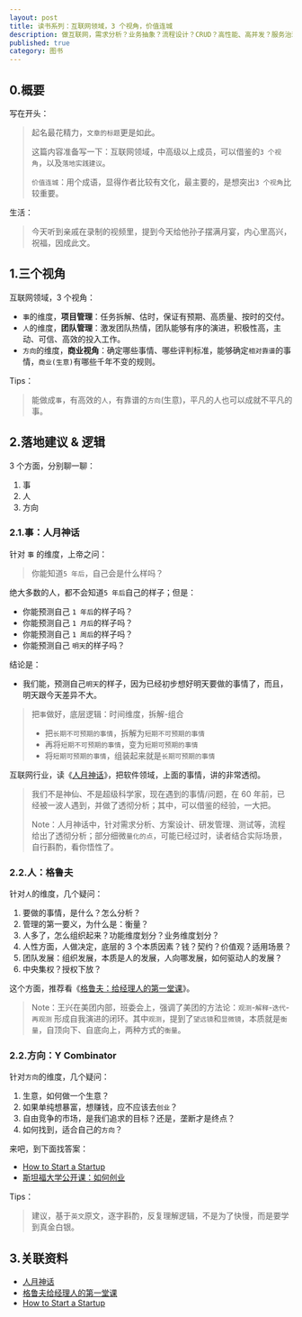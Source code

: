 ```yaml
---
layout: post
title: 读书系列：互联网领域，3 个视角，价值连城
description: 做互联网，需求分析？业务抽象？流程设计？CRUD？高性能、高并发？服务治理？AI？都不是，有 3 个视角，可以横跨百年，甚至几个世纪
published: true
category: 图书
---
```


## 0.概要

写在开头：

> 起名最花精力，`文章的标题`更是如此。
> 
> 这篇内容准备写一下：互联网领域，中高级以上成员，可以借鉴的`3 个视角`，以及`落地实践建议`。
> 
> `价值连城`：用个成语，显得作者比较有文化，最主要的，是想突出`3 个视角`比较重要。


生活：

> 今天听到亲戚在录制的视频里，提到今天给他孙子摆满月宴，内心里高兴，祝福，因成此文。

## 1.三个视角

互联网领域，3 个视角：

* `事`的维度，**项目管理**：任务拆解、估时，保证有预期、高质量、按时的交付。
* `人`的维度，**团队管理**：激发团队热情，团队能够有序的演进，积极性高，主动、可信、高效的投入工作。
* `方向`的维度，**商业视角**：确定哪些事情、哪些评判标准，能够确定`相对靠谱`的事情，`商业(生意)`有哪些千年不变的规则。


Tips：

> 能做成`事`，有高效的`人`，有靠谱的`方向`(生意)，平凡的人也可以成就不平凡的事。


## 2.落地建议 & 逻辑

3 个方面，分别聊一聊：

1. 事
2. 人
3. 方向


### 2.1.事：人月神话


针对 `事` 的维度，上帝之问：

> 你能知道`5 年后`，自己会是什么样吗？

绝大多数的人，都不会知道`5 年后`自己的样子；但是：

* 你能预测自己 `1 年后`的样子吗？
* 你能预测自己 `1 月后`的样子吗？
* 你能预测自己 `1 周后`的样子吗？
* 你能预测自己 `明天`的样子吗？

结论是：

* 我们能，预测自己`明天`的样子，因为已经初步想好明天要做的事情了，而且，明天跟今天差异不大。



> 把`事`做好，底层逻辑：时间维度，拆解-组合
> 
> * 把`长期不可预期的事情`，拆解为`短期不可预期的事情`
> * 再将`短期不可预期的事情`，变为`短期可预期的事情`
> * 将`短期可预期的事情`，组装起来就是`长期可预期的事情`


互联网行业，读《[人月神话](https://book.douban.com/subject/2230248/)》，把软件领域，上面的事情，讲的非常透彻。

> 我们不是神仙、不是超级科学家，现在遇到的事情/问题，在 60 年前，已经被一波人遇到，并做了透彻分析；其中，可以借鉴的经验，一大把。
> 
> Note：人月神话中，针对需求分析、方案设计、研发管理、测试等，流程给出了透彻分析；部分细微`量化的点`，可能已经过时，读者结合实际场景，自行斟酌，看你悟性了。



### 2.2.人：格鲁夫


针对`人`的维度，几个疑问：

1. 要做的事情，是什么？怎么分析？
2. 管理的第一要义，为什么是：衡量？
3. 人多了，怎么组织起来？功能维度划分？业务维度划分？
4. 人性方面，人做决定，底层的 3 个本质因素？钱？契约？价值观？适用场景？
5. 团队发展：组织发展，本质是人的发展，人向哪发展，如何驱动人的发展？
6. 中央集权？授权下放？


这个方面，推荐看《[格鲁夫：给经理人的第一堂课](https://book.douban.com/subject/1958120/)》。



> Note：王兴在美团内部，班委会上，强调了美团的方法论：`观测`-`解释`-`迭代`-`再观测` 形成自我演进的闭环。其中`观测`，提到了`望远镜`和`显微镜`，本质就是`衡量`，自顶向下、自底向上，两种方式的`衡量`。



### 2.2.方向：Y Combinator 



针对`方向`的维度，几个疑问：

1. 生意，如何做一个生意？
1. 如果单纯想暴富，想赚钱，应不应该去`创业`？
1. 自由竞争的市场，是我们追求的目标？还是，垄断才是终点？
1. 如何找到，适合自己的`方向`？


来吧，到下面找答案：

* [How to Start a Startup](https://startupclass.samaltman.com/lists/about/)
* [斯坦福大学公开课：如何创业](http://open.163.com/special/opencourse/startup.html)


Tips：

> 建议，基于`英文`原文，逐字斟酌，反复理解逻辑，不是为了快慢，而是要学到真金白银。



## 3.关联资料


* [人月神话](https://book.douban.com/subject/2230248/)
* [格鲁夫给经理人的第一堂课](https://book.douban.com/subject/1958120/)
* [How to Start a Startup](https://startupclass.samaltman.com/lists/about/)



























[NingG]:    http://ningg.github.com  "NingG"










